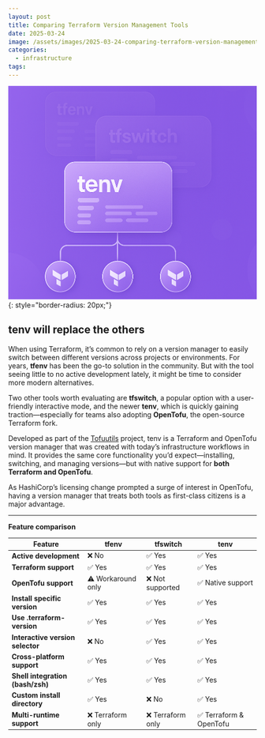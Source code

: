 ```yaml
---
layout: post
title: Comparing Terraform Version Management Tools
date: 2025-03-24
image: /assets/images/2025-03-24-comparing-terraform-version-management/tfenv-tfswitch-tenv.png
categories:
  - infrastructure
tags:
---
```


![](/assets/images/2025-03-24-comparing-terraform-version-management/tfenv-tfswitch-tenv.png){: style="border-radius: 20px;"}

## tenv will replace the others

When using Terraform, it’s common to rely on a version manager to easily switch between different versions across projects or environments. For years, **tfenv** has been the go-to solution in the community. But with the tool seeing little to no active development lately, it might be time to consider more modern alternatives.

Two other tools worth evaluating are **tfswitch**, a popular option with a user-friendly interactive mode, and the newer **tenv**, which is quickly gaining traction—especially for teams also adopting **OpenTofu**, the open-source Terraform fork.

Developed as part of the <a href="https://github.com/tofuutils" target="_blank" rel="noopener noreferrer">Tofuutils</a> project, tenv is a Terraform and OpenTofu version manager that was created with today’s infrastructure workflows in mind. It provides the same core functionality you’d expect—installing, switching, and managing versions—but with native support for **both Terraform and OpenTofu**.

As HashiCorp’s licensing change prompted a surge of interest in OpenTofu, having a version manager that treats both tools as first-class citizens is a major advantage.

---

**Feature comparison**

| **Feature**                      | tfenv              | tfswitch          | tenv                    |
| -------------------------------- | ------------------ | ----------------- | ----------------------- |
| **Active development**           | ❌ No              | ✅ Yes            | ✅ Yes                  |
| **Terraform support**            | ✅ Yes             | ✅ Yes            | ✅ Yes                  |
| **OpenTofu support**             | ⚠️ Workaround only | ❌ Not supported  | ✅ Native support       |
| **Install specific version**     | ✅ Yes             | ✅ Yes            | ✅ Yes                  |
| **Use .terraform-version**       | ✅ Yes             | ✅ Yes            | ✅ Yes                  |
| **Interactive version selector** | ❌ No              | ✅ Yes            | ✅ Yes                  |
| **Cross-platform support**       | ✅ Yes             | ✅ Yes            | ✅ Yes                  |
| **Shell integration (bash/zsh)** | ✅ Yes             | ✅ Yes            | ✅ Yes                  |
| **Custom install directory**     | ✅ Yes             | ❌ No             | ✅ Yes                  |
| **Multi-runtime support**        | ❌ Terraform only  | ❌ Terraform only | ✅ Terraform & OpenTofu |